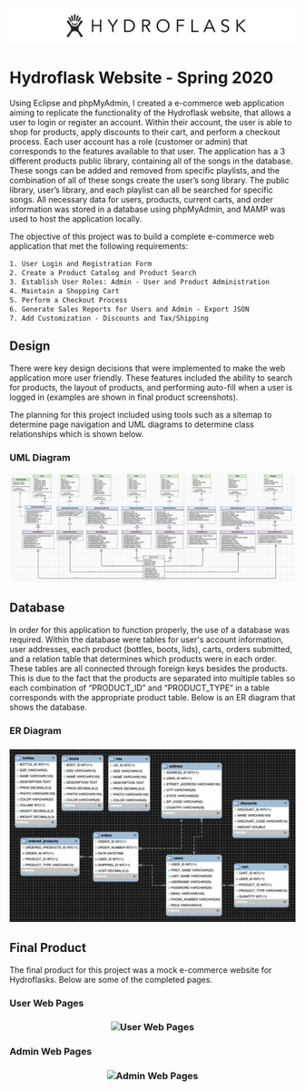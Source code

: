 <p align="center">
	<img src="HydroflaskPNG/Logo.png" alt="Logo"/>
</p>

# Hydroflask Website - Spring 2020

Using Eclipse and phpMyAdmin, I created a e-commerce web application aiming to replicate the functionality of the Hydroflask website, that allows a user to login or register an account. Within their account, the user is able to shop for products, apply discounts to their cart, and perform a checkout process. Each user account has a role (customer or admin) that corresponds to the features available to that user. The application has a 3 different products public library, containing all of the songs in the database. These songs can be added and removed from specific playlists, and the combination of all of these songs create the user’s song library. The public library, user’s library, and each playlist can all be searched for specific songs. All necessary data for users, products, current carts, and order information was stored in a database using phpMyAdmin, and MAMP was used to host the application locally.

The objective of this project was to build a complete e-commerce web application that met the following requirements:

	1. User Login and Registration Form
	2. Create a Product Catalog and Product Search
	3. Establish User Roles: Admin - User and Product Administration
	4. Maintain a Shopping Cart
	5. Perform a Checkout Process
	6. Generate Sales Reports for Users and Admin - Export JSON
	7. Add Customization - Discounts and Tax/Shipping


<h2>Design</h2>

There were key design decisions that were implemented to make the web application more user friendly. These features included the ability to search for products, the layout of products, and performing auto-fill when a user is logged in (examples are shown in final product screenshots).

The planning for this project included using tools such as a sitemap to determine page navigation and UML diagrams to determine class relationships which is shown below.

<h3>UML Diagram</h3>
<p align="center">
	<img src="HydroflaskPNG/UML.png" alt="UML"/>
</p>

<h2>Database</h2>

In order for this application to function properly, the use of a database was required. Within the database were tables for user's account information, user addresses, each product (bottles, boots, lids), carts, orders submitted, and a relation table that determines which products were in each order. These tables are all connected through foreign keys besides the products. This is due to the fact that the products are separated into multiple tables so each combination of “PRODUCT_ID” and “PRODUCT_TYPE” in a table corresponds with the appropriate product table. Below is an ER diagram that shows the database.

<h3>ER Diagram<h3>
<p align="center">
	<img src="HydroflaskPNG/ERdiagram.png" alt="ER Diagram"/>
</p>


<h2>Final Product</h2>

The final product for this project was a mock e-commerce website for Hydroflasks. Below are some of the completed pages.

<h3>User Web Pages<h3>
<p align="center">
	<img src="HydroflaskPNG/FinalUser.png" alt="User Web Pages"/>
</p>
<h3>Admin Web Pages<h3>
<p align="center">
	<img src="HydroflaskPNG/FinalAdmin.png" alt="Admin Web Pages"/>
</p>
